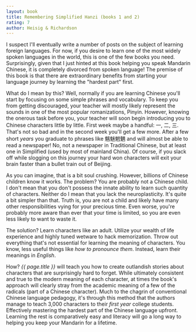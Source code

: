 ```yaml
---
layout: book
title: Remembering Simplified Hanzi (books 1 and 2)
rating: 7
author: Heisig & Richardson
---
```


I suspect I'll eventually write a number of posts on the subject of learning foreign languages.  For now, if you desire to learn one of the most widely spoken languages in the world, this is one of the few books you need.  Surprisingly, given that I just hinted at this book helping you speak Mandarin Chinese, it is completely divorced from spoken language!  The premise of this book is that there are extraordinary benefits from starting your language journey by learning the "hardest part" first.

What do I mean by this?  Well, normally if you are learning Chinese you'll start by focusing on some simple phrases and vocabulary.  To keep you from getting discouraged, your teacher will mostly likely represent the sounds in one of the most popular romanizations, Pinyin.  However, knowing the onerous task before you, your teacher will soon begin introducing you to Chinese characters little by little.  First week maybe a handful: 一, 二, 三.  That's not so bad and in the second week you'll get a few more.   After a few short *years* you graduate to phrases like 魑魅魍魉 and will almost be able to read a newspaper!  No, not a newspaper in Traditional Chinese, but at least one in Simplified (used by most of mainland China).  Of course, if you slack off while slogging on this journey your hard won characters will exit your brain faster than a bullet train out of Beijing.

As you can imagine, that is a bit soul crushing.  However, billions of Chinese children know it works.  The problem?  You are probably not a Chinese child.  I don't mean that you don't possess the innate ability to learn such quantity of characters.  Neither do I mean that you lack the neuroplasticity.  It's quite a bit simpler than that.  Truth is, you are not a child and likely have many other responsibilities vying for your precious time.  Even worse, you're probably more aware than ever that your time is limited, so you are even less likely to want to waste it.

The solution?  Learn characters like an adult.  Utilize your wealth of life experience and highly tuned wetware to hack memorization.  Throw out everything that's not essential for learning the meaning of characters.  You know, less useful things like *how to pronounce them*.  Instead, learn their meanings in *English*.

How? *{{ page.title }}* will teach you how to create outlandish stories about characters that are surprisingly hard to forget.  While ultimately consistent and true to the modern meaning of each character, at times the book's approach will clearly stray from the academic meaning of a few of the radicals (part of a Chinese character).  Much to the chagrin of conventional Chinese language pedagogy, it's through this method that the authors manage to teach 3,000 characters to their *first year* college students.  Effectively mastering the hardest part of the Chinese language upfront.  Learning the rest is comparatively easy and literacy will go a long way to helping you keep your Mandarin for a lifetime.
